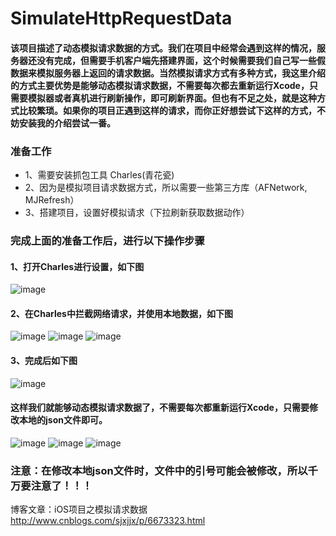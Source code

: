 # SimulateHttpRequestData
#### 该项目描述了动态模拟请求数据的方式。我们在项目中经常会遇到这样的情况，服务器还没有完成，但需要手机客户端先搭建界面，这个时候需要我们自己写一些假数据来模拟服务器上返回的请求数据。当然模拟请求方式有多种方式，我这里介绍的方式主要优势是能够动态模拟请求数据，不需要每次都去重新运行Xcode，只需要模拟器或者真机进行刷新操作，即可刷新界面。但也有不足之处，就是这种方式比较繁琐。如果你的项目正遇到这样的请求，而你正好想尝试下这样的方式，不妨安装我的介绍尝试一番。

### 准备工作
- 1、需要安装抓包工具 Charles(青花瓷)
- 2、因为是模拟项目请求数据方式，所以需要一些第三方库（AFNetwork, MJRefresh）
- 3、搭建项目，设置好模拟请求（下拉刷新获取数据动作）

### 完成上面的准备工作后，进行以下操作步骤
#### 1、打开Charles进行设置，如下图
![image](https://github.com/sjxjjx/SimulateHttpRequestData/raw/master/Picture/001.png)

#### 2、在Charles中拦截网络请求，并使用本地数据，如下图
![image](https://github.com/sjxjjx/SimulateHttpRequestData/raw/master/Picture/002.png)
![image](https://github.com/sjxjjx/SimulateHttpRequestData/raw/master/Picture/003.png)
![image](https://github.com/sjxjjx/SimulateHttpRequestData/raw/master/Picture/004.png)

#### 3、完成后如下图
![image](https://github.com/sjxjjx/SimulateHttpRequestData/raw/master/Picture/005.png)

#### 这样我们就能够动态模拟请求数据了，不需要每次都重新运行Xcode，只需要修改本地的json文件即可。
![image](https://github.com/sjxjjx/SimulateHttpRequestData/raw/master/Picture/006.png)
![image](https://github.com/sjxjjx/SimulateHttpRequestData/raw/master/Picture/007.png)
![image](https://github.com/sjxjjx/SimulateHttpRequestData/raw/master/Picture/008.png)

### 注意：在修改本地json文件时，文件中的引号可能会被修改，所以千万要注意了！！！

博客文章：iOS项目之模拟请求数据<http://www.cnblogs.com/sjxjjx/p/6673323.html>

